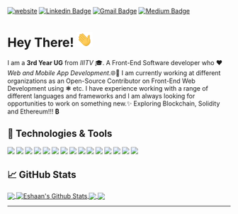 [![website](https://img.shields.io/badge/Website-Portfolio-2bbc8a?style=for-the-badge&logo=firefox&color=2bbc8a&logoColor=white)](https://eshaankhurana.com/)
[![Linkedin Badge](https://img.shields.io/badge/-LinkedIn-blue?style=for-the-badge&logo=Linkedin&logoColor=white&link=https://www.linkedin.com/in/eshaan-khurana/)](https://www.linkedin.com/in/eshaan-khurana/)
[![Gmail Badge](https://img.shields.io/badge/-Gmail-c14438?style=for-the-badge&logo=Gmail&logoColor=white&link=mailto:eshaany2k@gmail.com)](mailto:eshaany2k@gmail.com)
[![Medium Badge](https://img.shields.io/badge/-Medium-black?style=for-the-badge&logo=Medium&logoColor=white&link=https://medium.com/@eshaany2k/)](https://medium.com/@eshaany2k/)

# Hey There!  <img src="https://github.com/ABSphreak/ABSphreak/blob/master/gifs/Hi.gif" width="35px">

I am a **3rd Year UG** from *IIITV* 🎓. A Front-End Software developer who :heart: *Web and Mobile App Development*.🌐📲 I am currently working at different organizations as an Open-Source Contributor on Front-End Web Development using **⚛** etc. I have experience working with a range of different languages and frameworks and I am always looking for opportunities to work on something new.✨ Exploring Blockchain, Solidity and Ethereum!!! **₿** 


## 🔧 Technologies & Tools

![](https://img.shields.io/badge/Code-JavaScript-informational?style=flat&logo=javascript&logoColor=white&color=2bbc8a)
![](https://img.shields.io/badge/Editor-VSCode-informational?style=flat&logo=vs&logoColor=white&color=2bbc8a)
![](https://img.shields.io/badge/Code-Java-informational?style=flat&logo=java&logoColor=white&color=2bbc8a)
![](https://img.shields.io/badge/Code-C++-informational?style=flat&logo=cpp&logoColor=white&color=2bbc8a)
![](https://img.shields.io/badge/Code-ReactJS-informational?style=flat&logo=react&logoColor=white&color=2bbc8a)
![](https://img.shields.io/badge/Code-Python-informational?style=flat&logo=python&logoColor=white&color=2bbc8a)
![](https://img.shields.io/badge/Code-Bootstrap-563D7C?style=flat&logo=bootstrap&logoColor=white&color=2bbc8a)
![](https://img.shields.io/badge/Shell-Bash-informational?style=flat&logo=gnu-bash&logoColor=white&color=2bbc8a)
![](https://img.shields.io/badge/Styling-Sass-informational?style=flat&logo=sass&logoColor=white&color=2bbc8a)
![](https://img.shields.io/badge/Tools-Git-informational?style=flat&logo=git&logoColor=white&color=2bbc8a)
![](https://img.shields.io/badge/Tools-Github-informational?style=flat&logo=github&logoColor=white&color=2bbc8a)
![](https://img.shields.io/badge/Deploy-Netlify-informational?style=flat&logo=netlify&logoColor=white&color=2bbc8a)
![](https://img.shields.io/badge/Database-MySQL-informational?style=flat&logo=mysql&logoColor=white&color=2bbc8a)
![](https://img.shields.io/badge/Tools-GraphQL-informational?style=flat&logo=graphql&logoColor=white&color=2bbc8a)
![](https://img.shields.io/badge/Code-Solidity-informational?style=flat&logo=ethereum&logoColor=white&color=2bbc8a)


## &#x1f4c8; GitHub Stats

<a href="https://github.com/eshaan007/eshaan007">
  <img align="center" src="https://github-readme-stats.vercel.app/api/top-langs/?username=eshaan007&hide=php,html&title_color=ffffff&text_color=c9cacc&icon_color=2bbc8a&bg_color=1d1f21" />
</a>

<a href="https://github.com/eshaan007/eshaan007">
  <img align="center" src="https://github-readme-stats.vercel.app/api?username=eshaan007&show_icons=true&line_height=27&count_private=true&title_color=ffffff&text_color=c9cacc&icon_color=2bbc8a&bg_color=1d1f21" alt="Eshaan's Github Stats" />
</a>

<a href="https://github.com/eshaan007/My-Portfolio-v1">
  <img align="center" src="https://github-readme-stats.vercel.app/api/pin/?username=eshaan007&repo=My-Portfolio-v1&title_color=ffffff&text_color=c9cacc&icon_color=2bbc8a&bg_color=1d1f21" />
</a>

<a href="https://github.com/eshaan007/DrumKit">
  <img align="center" src="https://github-readme-stats.vercel.app/api/pin/?username=eshaan007&repo=DrumKit&title_color=ffffff&text_color=c9cacc&icon_color=2bbc8a&bg_color=1d1f21" />
</a>    

---
